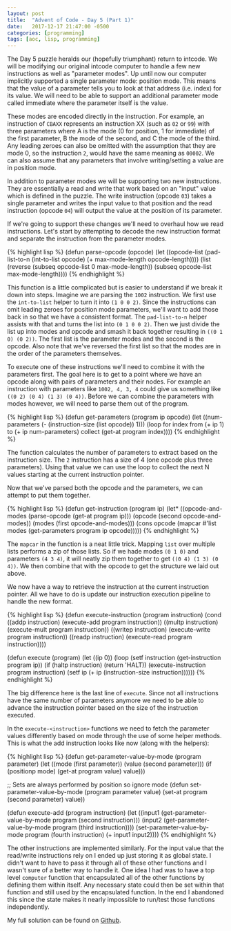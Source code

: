```yaml
---
layout: post
title:  "Advent of Code - Day 5 (Part 1)"
date:   2017-12-17 21:47:00 -0500
categories: [programming]
tags: [aoc, lisp, programming]
---
```


The Day 5 puzzle heralds our (hopefully triumphant) return to intcode. We will be modifying our original intcode computer to handle a few new instructions as well as "parameter modes". Up until now our computer implicitly supported a single parameter mode: position mode. This means that the value of a parameter tells you to look at that address (i.e. index) for its value. We will need to be able to support an additional parameter mode called immediate where the parameter itself is the value. 

These modes are encoded directly in the instruction. For example, an instruction of `CBAXX` represents an instruction XX (such as `02` or `99`) with three parameters where A is the mode (0 for position, 1 for immediate) of the first parameter, B the mode of the second, and C the mode of the third. Any leading zeroes can also be omitted with the assumption that they are mode 0, so the instruction `2`, would have the same meaning as `00002`. We can also assume that any parameters that involve writing/setting a value are in position mode.

In addition to parameter modes we will be supporting two new instructions. They are essentially a read and write that work based on an "input" value which is defined in the puzzle. The write instruction (opcode `03`) takes a single parameter and writes the input value to that position and the read instruction (opcode `04`) will output the value at the position of its parameter.

If we're going to support these changes we'll need to overhaul how we read instructions. Let's start by attempting to decode the new instruction format and separate the instruction from the parameter modes.

{% highlight lisp %}
(defun parse-opcode (opcode)
    (let ((opcode-list (pad-list-to-n (int-to-list opcode) (+ max-mode-length opcode-length))))
    (list (reverse (subseq opcode-list 0 max-mode-length)) (subseq opcode-list max-mode-length))))
{% endhighlight %}

This function is a little complicated but is easier to understand if we break it down into steps. Imagine we are parsing the `1002` instruction. We first use the `int-to-list` helper to turn it into `(1 0 0 2)`. Since the instructions can omit leading zeroes for position mode parameters, we'll want to add those back in so that we have a consistent format. The `pad-list-to-n` helper assists with that and turns the list into `(0 1 0 0 2)`. Then we just divide the list up into modes and opcode and smash it back together resulting in `((0 1 0) (0 2))`. The first list is the parameter modes and the second is the opcode. Also note that we've reversed the first list so that the modes are in the order of the parameters themselves.

To execute one of these instructions we'll need to combine it with the parameters first. The goal here is to get to a point where we have an opcode along with pairs of parameters and their nodes. For example an instruction with parameters like `1002, 4, 3, 4` could give us something like `((0 2) (0 4) (1 3) (0 4))`. Before we can combine the parameters with modes however, we will need to parse them out of the program.

{% highlight lisp %}
(defun get-parameters (program ip opcode)
    (let ((num-parameters (- (instruction-size (list opcode)) 1)))
    (loop for index from (+ ip 1) to (+ ip num-parameters) collect (get-at program index))))
{% endhighlight %}

The function calculates the number of parameters to extract based on the instruction size. The `2` instruction has a size of 4 (one opcode plus three parameters). Using that value we can use the loop to collect the next N values starting at the current instruction pointer.

Now that we've parsed both the opcode and the parameters, we can attempt to put them together.

{% highlight lisp %}
(defun get-instruction (program ip)
    (let* 
        ((opcode-and-modes (parse-opcode (get-at program ip)))
         (opcode (second opcode-and-modes))
         (modes (first opcode-and-modes)))
    (cons
        opcode
        (mapcar #'list modes (get-parameters program ip opcode)))))
{% endhighlight %}

The `mapcar` in the function is a neat little trick. Mapping `list` over multiple lists performs a zip of those lists. So if we hade modes `(0 1 0)` and parameters `(4 3 4)`, it will neatly zip them together to get `((0 4) (1 3) (0 4))`. We then combine that with the opcode to get the structure we laid out above.

We now have a way to retrieve the instruction at the current instruction pointer. All we have to do is update our instruction execution pipeline to handle the new format.

{% highlight lisp %}
(defun execute-instruction (program instruction)
    (cond ((addp instruction) (execute-add program instruction))
          ((multp instruction) (execute-mult program instruction))
          ((writep instruction) (execute-write program instruction))
          ((readp instruction) (execute-read program instruction))))

(defun execute (program)
    (let ((ip 0))
        (loop
            (setf instruction (get-instruction program ip))
            (if (haltp instruction) (return 'HALT))
            (execute-instruction program instruction)
            (setf ip (+ ip (instruction-size instruction))))))
{% endhighlight %}

The big difference here is the last line of `execute`. Since not all instructions have the same number of parameters anymore we need to be able to advance the instruction pointer based on the size of the instruction executed.

In the `execute-<instruction>` functions we need to fetch the parameter values differently based on mode through the use of some helper methods. This is what the add instruction looks like now (along with the helpers):

{% highlight lisp %}
(defun get-parameter-value-by-mode (program parameter)
    (let ((mode (first parameter)) (value (second parameter)))
    (if (positionp mode)
        (get-at program value)
        value)))

;; Sets are always performed by position so ignore mode
(defun set-parameter-value-by-mode (program parameter value)
    (set-at program (second parameter) value))

(defun execute-add (program instruction)
    (let
        ((input1 (get-parameter-value-by-mode program (second instruction)))
         (input2 (get-parameter-value-by-mode program (third instruction))))
    (set-parameter-value-by-mode program (fourth instruction) (+ input1 input2))))
{% endhighlight %}

The other instructions are implemented similarly. For the input value that the read/write instructions rely on I ended up just storing it as global state. I didn't want to have to pass it through all of these other functions and I wasn't sure of a better way to handle it. One idea I had was to have a top level `computer` function that encapsulated all of the other functions by defining them within itself. Any necessary state could then be set within that function and still used by the encapsulated function. In the end I abandoned this since the state makes it nearly impossible to run/test those functions independently.

My full solution can be found on [Github][gh].

[gh]: https://github.com/mattherman/advent-of-code-2019